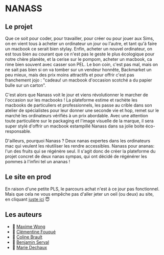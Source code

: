 #  NANASS

## Le projet

Que ce soit pour coder, pour travailler, pour créer ou pour jouer aux Sims, on en vient tous à acheter un ordinateur un jour ou l'autre, et tant qu'à faire un macbook ce serait bien stylay. Enfin, acheter un nouvel ordinateur, on est tous bien au courant que ce n'est pas le geste le plus écologique pour notre chère planète, et la cerise sur le pompom, acheter un macbook, ca rime bien souvent avec casser son PEL. Le bon coin, c'est pas mal, mais on ne sait pas bien si on va tomber sur un vendeur honnête, Backmarket un peu mieux, mais des prix moins attractifs et pour offrir c'est pas franchement jojo : "cadeau! un macbook d'occasion scotché a du papier bulle sur un carton".

C'est alors que Nanass voit le jour et viens révolutionner le marcher de l'occasion sur les macbooks ! La plateforme estime et rachète les macbooks de particuliers et professionnels, les passe au crible dans son atelier de spécialistes pour leur donner une seconde vie et hop, remet sur le marché les ordinateurs vérifiés à un prix abordable. Avec une attention toute particulière sur le packaging et l'image visuelle de la marque, il sera super stylé d'offrir un macbook estampillé Nanass dans sa jolie boite éco-responsable.

D'ailleurs, pourquoi Nanass ? Deux nanas expertes dans les ordinateurs mac qui veulent les réutiliser les rendre accessibles. Nanass pour ananas: l'un des fruits qui se régénère seul. Il s'agit donc de créer la plateforme du projet concret de deux nanas sympas, qui ont décidé de régénérer les pommes à l'infini tel un ananas !


## Le site en prod

En raison d'une petite PLS, le parcours achat n'est à ce jour pas fonctionnel. Mais que cela ne vous empêche pas d'aller jeter un oeil (ou deux) au site, en cliquant [juste ici](https://nanass-client.herokuapp.com/) 😇


## Les auteurs

- 🍍 [Maxime Wong](https://github.com/Mtwod)
- 🍍 [Clémentine Fouqué](https://github.com/Clem-svg)
- 🍍 [Coline Brault](https://github.com/colinebrlt)
- 🍍 [Benjamin Serval](https://github.com/BenjaminServal)
- 🍍 [Marie Dechaux](https://github.com/mariedx)
